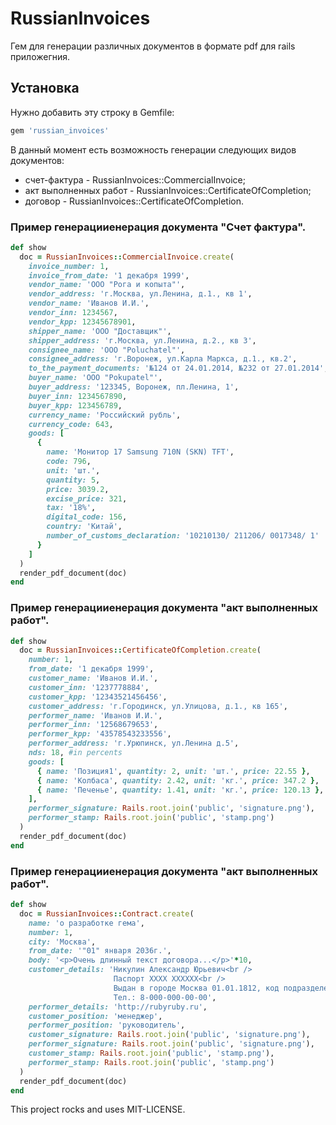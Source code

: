 # RussianInvoices
Гем для генерации различных документов в формате pdf для rails приложегния.

## Установка

Нужно добавить эту строку в Gemfile:
``` ruby
gem 'russian_invoices'
```
В данный момент есть возможность генерации следующих видов документов:
* счет-фактура - RussianInvoices::CommercialInvoice;
* акт выполненных работ - RussianInvoices::CertificateOfCompletion;
* договор - RussianInvoices::CertificateOfCompletion.

### Пример генерацииенерация документа "Счет фактура".
``` ruby
def show
  doc = RussianInvoices::CommercialInvoice.create(
    invoice_number: 1,
    invoice_from_date: '1 декабря 1999',
    vendor_name: 'ООО "Рога и копыта"',
    vendor_address: 'г.Москва, ул.Ленина, д.1., кв 1',
    vendor_name: 'Иванов И.И.',
    vendor_inn: 1234567,
    vendor_kpp: 12345678901,
    shipper_name: 'ООО "Доставщик"',
    shipper_address: 'г.Москва, ул.Ленина, д.2., кв 3',
    consignee_name: 'ООО "Poluchatel"',
    consignee_address: 'г.Воронеж, ул.Карла Маркса, д.1., кв.2',
    to_the_payment_documents: '№124 от 24.01.2014, №232 от 27.01.2014',
    buyer_name: 'ООО "Pokupatel"',
    buyer_address: '123345, Воронеж, пл.Ленина, 1',
    buyer_inn: 1234567890,
    buyer_kpp: 123456789,
    currency_name: 'Российский рубль',
    currency_code: 643,
    goods: [
      {
        name: 'Монитор 17 Samsung 710N (SKN) TFT',
        code: 796,
        unit: 'шт.',
        quantity: 5,
        price: 3039.2,
        excise_price: 321,
        tax: '18%',
        digital_code: 156,
        country: 'Китай',
        number_of_customs_declaration: '10210130/ 211206/ 0017348/ 1'
      }
    ]
  )
  render_pdf_document(doc)
end
```

### Пример генерацииенерация документа "акт выполненных работ".
``` ruby
def show
  doc = RussianInvoices::CertificateOfCompletion.create(
    number: 1,
    from_date: '1 декабря 1999',
    customer_name: 'Иванов И.И.',
    customer_inn: '1237778884',
    customer_kpp: '12343521456456',
    customer_address: 'г.Городинск, ул.Улицова, д.1., кв 165',
    performer_name: 'Иванов И.И.',
    performer_inn: '12568679653',
    performer_kpp: '43578543233556',
    performer_address: 'г.Урюпинск, ул.Ленина д.5',
    nds: 18, #in percents
    goods: [
      { name: 'Позиция1', quantity: 2, unit: 'шт.', price: 22.55 },
      { name: 'Колбаса', quantity: 2.42, unit: 'кг.', price: 347.2 },
      { name: 'Печенье', quantity: 1.41, unit: 'кг.', price: 120.13 },
    ],
    performer_signature: Rails.root.join('public', 'signature.png'),
    performer_stamp: Rails.root.join('public', 'stamp.png')
  )
  render_pdf_document(doc)
end
```

### Пример генерацииенерация документа "акт выполненных работ".
```ruby
def show
  doc = RussianInvoices::Contract.create(
    name: 'о разработке гема',
    number: 1,
    city: 'Москва',
    from_date: '"01" января 2036г.',
    body: '<p>Очень длинный текст договора...</p>'*10,
    customer_details: 'Никулин Александр Юрьевич<br />
                       Паспорт XXXX XXXXXX<br />
                       Выдан в городе Москва 01.01.1812, код подразделения 000-001, проживающий по адресу г.Москва, ул.Безымянная, д. 1, кв.111
                       Тел.: 8-000-000-00-00',
    performer_details: 'http://rubyruby.ru',
    customer_position: 'менеджер',
    performer_position: 'руководитель',
    customer_signature: Rails.root.join('public', 'signature.png'),
    performer_signature: Rails.root.join('public', 'signature.png'),
    customer_stamp: Rails.root.join('public', 'stamp.png'),
    performer_stamp: Rails.root.join('public', 'stamp.png')
  )
  render_pdf_document(doc)
end
```

This project rocks and uses MIT-LICENSE.
